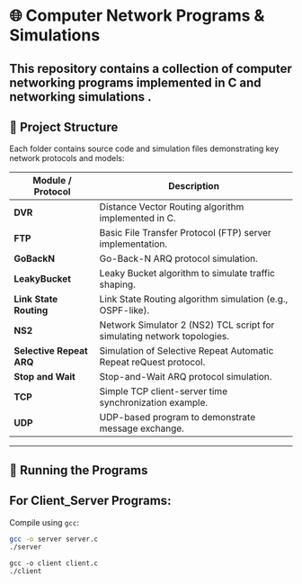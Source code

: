 # 🌐 Computer Network Programs & Simulations

This repository contains a collection of computer networking programs implemented in C and networking simulations .
---

## 📂 Project Structure

Each folder contains source code and simulation files demonstrating key network protocols and models:

| Module / Protocol        | Description |
|--------------------------|-------------|
| **DVR**                  | Distance Vector Routing algorithm implemented in C. |
| **FTP**                  | Basic File Transfer Protocol (FTP) server implementation. |
| **GoBackN**              | Go-Back-N ARQ protocol simulation. |
| **LeakyBucket**          | Leaky Bucket algorithm to simulate traffic shaping. |
| **Link State Routing**   | Link State Routing algorithm simulation (e.g., OSPF-like). |
| **NS2**                  | Network Simulator 2 (NS2) TCL script for simulating network topologies. |
| **Selective Repeat ARQ** | Simulation of Selective Repeat Automatic Repeat reQuest protocol. |
| **Stop and Wait**        | Stop-and-Wait ARQ protocol simulation. |
| **TCP**                  | Simple TCP client-server time synchronization example. |
| **UDP**                  | UDP-based program to demonstrate message exchange. |

---

## 🚀 Running the Programs

## For Client_Server Programs:
Compile using `gcc`:
```bash
gcc -o server server.c
./server
```
```
gcc -o client client.c
./client
```
